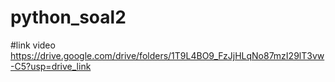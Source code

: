 # python_soal2

#link video https://drive.google.com/drive/folders/1T9L4BO9_FzJjHLqNo87mzI29lT3vw-C5?usp=drive_link
